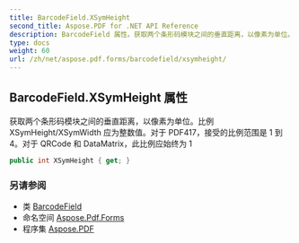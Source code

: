 ```yaml
---
title: BarcodeField.XSymHeight
second_title: Aspose.PDF for .NET API Reference
description: BarcodeField 属性。获取两个条形码模块之间的垂直距离，以像素为单位。比例 XSymHeight/XSymWidth 应为整数值。对于 PDF417，接受的比例范围是 1 到 4。对于 QRCode 和 DataMatrix，此比例应始终为 1
type: docs
weight: 60
url: /zh/net/aspose.pdf.forms/barcodefield/xsymheight/
---
```

## BarcodeField.XSymHeight 属性

获取两个条形码模块之间的垂直距离，以像素为单位。比例 XSymHeight/XSymWidth 应为整数值。对于 PDF417，接受的比例范围是 1 到 4。对于 QRCode 和 DataMatrix，此比例应始终为 1

```csharp
public int XSymHeight { get; }
```

### 另请参阅

* 类 [BarcodeField](../)
* 命名空间 [Aspose.Pdf.Forms](../../../aspose.pdf.forms/)
* 程序集 [Aspose.PDF](../../../)